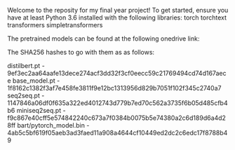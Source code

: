 Welcome to the reposity for my final year project! To get started, ensure you have at least Python 3.6 installed with the following libraries:
torch
torchtext
transformers
simpletransformers



The pretrained models can be found at the following onedrive link:

The SHA256 hashes to go with them as as follows:

distilbert.pt - 9ef3ec2aa64aafe13dece274acf3dd32f3cf0eecc59c21769494cd74d167aece
base_model.pt - 1f8162c1382f3af7e458fe3811f9e12bc1313956d829b7051f102f345c2740a7
seq2seq.pt - 1147846a06df0f635a322ed4012743d779b7ed70c562a3735f6b05d485cfb4b6
miniseq2seq.pt - f9c867e40cff5e574842240c673a7f0384b0075b5e74380a2c6d189d6a4d28ff
bart/pytorch_model.bin - 4ab5c5bf619f05aeb3ad3faed11a908a4644cf10449ed2dc2c6edc17f8788b49